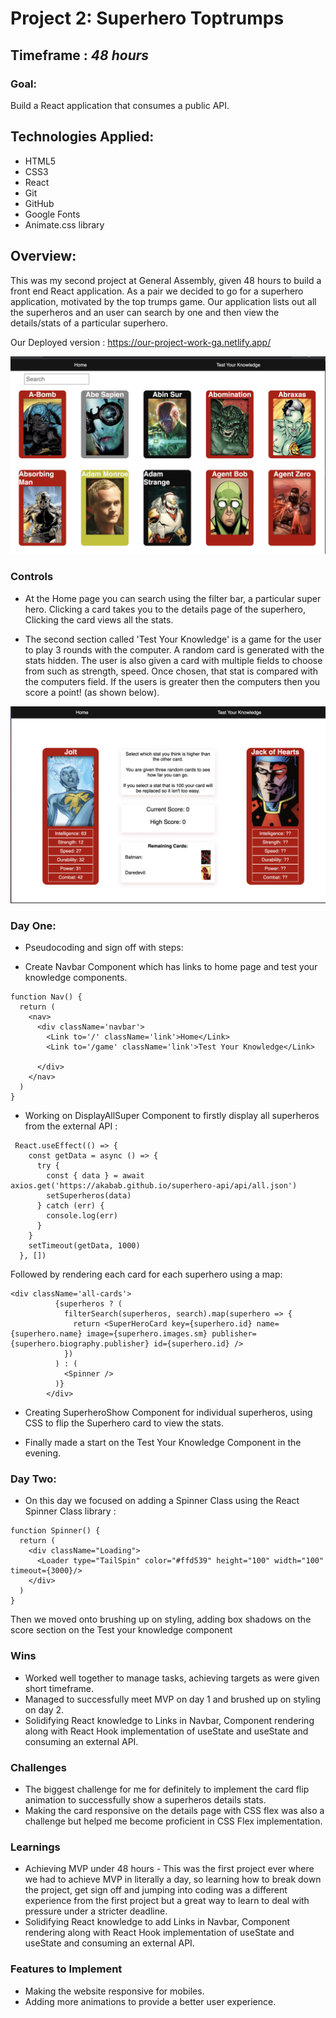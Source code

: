 # Project 2: Superhero Toptrumps
## Timeframe : *48 hours*
### Goal: 

Build a React application that consumes a public API.

## Technologies Applied:

- HTML5
- CSS3
- React
- Git
- GitHub
- Google Fonts
- Animate.css library

## Overview:
This was my second project at General Assembly, given 48 hours to build a front end React application. As a pair we decided to go for a superhero application, motivated by the top trumps game. Our application lists out all the superheros and an user can search by one and then view the details/stats of a particular superhero. 

Our Deployed version : https://our-project-work-ga.netlify.app/

<p>
<img src="image/deployed-app.png" alt="deployed app"/>
</p>

### Controls
- At the Home page you can search using the filter bar, a particular super hero. Clicking a card takes you to the details page of the superhero, Clicking the card views all the stats.

- The second section called 'Test Your Knowledge' is a game for the user to play 3 rounds with the computer. A random card is generated with the stats hidden. The user is also given a card with multiple fields to choose from such as strength, speed. Once chosen, that stat is compared with the computers field. If the users is greater then the computers then you score a point! (as shown below).

<p>
<img src="image/top-trumps-image.png" alt="top trumps knowledge"/>
</p>


### Day One:
* Pseudocoding and sign off with steps:
- Create Navbar Component which has links to home page and test your knowledge components.
```
function Nav() {
  return (
    <nav>
      <div className='navbar'>
        <Link to='/' className='link'>Home</Link>
        <Link to='/game' className='link'>Test Your Knowledge</Link>

      </div>
    </nav>
  )
}
```

- Working on DisplayAllSuper Component to firstly display all superheros from the external API : 
```
 React.useEffect(() => {
    const getData = async () => {
      try {
        const { data } = await axios.get('https://akabab.github.io/superhero-api/api/all.json')
        setSuperheros(data)
      } catch (err) {
        console.log(err)
      }
    }
    setTimeout(getData, 1000)
  }, [])

```

Followed by rendering each card for each superhero using a map:
```
<div className='all-cards'>
          {superheros ? (
            filterSearch(superheros, search).map(superhero => {
              return <SuperHeroCard key={superhero.id} name={superhero.name} image={superhero.images.sm} publisher={superhero.biography.publisher} id={superhero.id} />
            })
          ) : (
            <Spinner />
          )}
        </div>
```


- Creating SuperheroShow Component for individual superheros, using CSS to  flip the Superhero card to view the stats.

- Finally made a start on the  Test Your Knowledge Component in the evening.

### Day Two:
- On this day we focused on adding a Spinner Class using the React Spinner Class library :
```
function Spinner() {
  return (
    <div className="Loading">
      <Loader type="TailSpin" color="#ffd539" height="100" width="100" timeout={3000}/>
    </div>
  )
}
```
Then we moved onto brushing up on styling, adding box shadows on the score section on the Test your knowledge component

### Wins
- Worked well together to manage tasks, achieving targets as were given short timeframe.
- Managed to successfully meet MVP on day 1 and brushed up on styling on day 2.
- Solidifying React knowledge to Links in Navbar, Component rendering along with React Hook implementation of useState and useState and consuming an external API.

### Challenges
- The biggest challenge for me for definitely to implement the card flip animation to successfully show a superheros details stats.
- Making the card responsive on the details page with CSS flex was also a challenge but helped me become proficient in CSS Flex implementation.

### Learnings
- Achieving MVP under 48 hours - This was the first project ever where we had to achieve MVP in literally a day, so learning how to break down the project, get sign off and jumping into coding was a different experience from the first project but a great way to learn to deal with pressure under a stricter deadline.
- Solidifying React knowledge to add Links in Navbar, Component rendering along with React Hook implementation of useState and useState and consuming an external API.


### Features to Implement 
- Making the website responsive for mobiles.
- Adding more animations to provide a better user experience.

